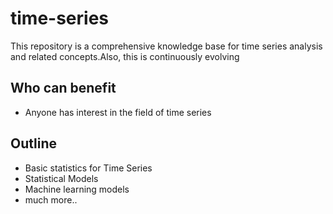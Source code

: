 # time-series

This repository is a comprehensive knowledge base for time series analysis and related concepts.Also, this is continuously evolving 

## Who can benefit

- Anyone has interest in the field of time series 

## Outline

- Basic statistics for Time Series
- Statistical Models
- Machine learning models 
- much more..
